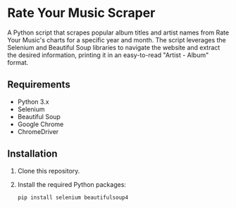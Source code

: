 # Rate Your Music Scraper

A Python script that scrapes popular album titles and artist names from Rate Your Music's charts for a specific year and month. The script leverages the Selenium and Beautiful Soup libraries to navigate the website and extract the desired information, printing it in an easy-to-read "Artist - Album" format.

## Requirements

- Python 3.x
- Selenium
- Beautiful Soup
- Google Chrome
- ChromeDriver

## Installation

1. Clone this repository.
2. Install the required Python packages:

   ```bash
   pip install selenium beautifulsoup4
